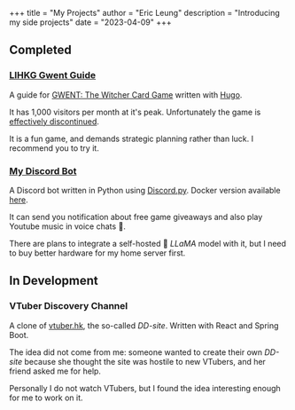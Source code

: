 +++
title = "My Projects"
author = "Eric Leung"
description = "Introducing my side projects"
date = "2023-04-09"
+++

## Completed

### [LIHKG Gwent Guide](https://regunakyle.github.io/lihkg-gwent-guide/)

A guide for [GWENT: The Witcher Card Game](https://www.playgwent.com/) written with [Hugo](https://gohugo.io/).

It has 1,000 visitors per month at it's peak. Unfortunately the game is [effectively discontinued](https://www.ign.com/articles/cd-projekt-red-is-sunsetting-support-for-gwent-the-witcher-card-game).

It is a fun game, and demands strategic planning rather than luck. I recommend you to try it.

### [My Discord Bot](https://github.com/regunakyle/my-discord-bot)

A Discord bot written in Python using [Discord.py](https://discordpy.readthedocs.io/en/stable/). Docker version available [here](https://hub.docker.com/r/regunakyle/my-discord-bot).

It can send you notification about free game giveaways and also play Youtube music in voice chats :musical_note:.

There are plans to integrate a self-hosted :llama: *LLaMA* model with it, but I need to buy better hardware for my home server first.

## In Development

### VTuber Discovery Channel

A clone of [vtuber.hk](https://vtuber.hk/), the so-called *DD-site*. Written with React and Spring Boot.

The idea did not come from me: someone wanted to create their own *DD-site* because she thought the site was hostile to new VTubers, and her friend asked me for help.

Personally I do not watch VTubers, but I found the idea interesting enough for me to work on it.
